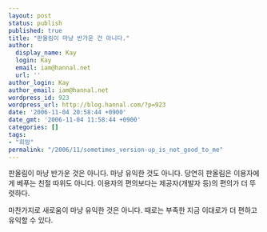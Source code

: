 ```yaml
---
layout: post
status: publish
published: true
title: "판올림이 마냥 반가운 건 아니다."
author:
  display_name: Kay
  login: Kay
  email: iam@hannal.net
  url: ''
author_login: Kay
author_email: iam@hannal.net
wordpress_id: 923
wordpress_url: http://blog.hannal.com/?p=923
date: '2006-11-04 20:58:44 +0900'
date_gmt: '2006-11-04 11:58:44 +0900'
categories: []
tags:
- "희망"
permalink: "/2006/11/sometimes_version-up_is_not_good_to_me"
---
```

<p>판올림이 마냥 반가운 것은 아니다. 마냥 유익한 것도 아니다. 당연히 판올림은 이용자에게 베푸는 친절 따위도 아니다. 이용자의 편의보다는 제공자(개발자 등)의 편의가 더 뚜렷하다.</p>
<p>마찬가지로 새로움이 마냥 유익한 것은 아니다. 때로는 부족한 지금 이대로가 더 편하고 유익할 수 있다.</p>
